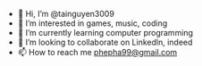- 👋 Hi, I’m @tainguyen3009
- 👀 I’m interested in games, music, coding
- 🌱 I’m currently learning computer programming
- 💞️ I’m looking to collaborate on Linkedln, indeed
- 📫 How to reach me phepha99@gmail.com

<!---
tainguyen3009/tainguyen3009 is a ✨ special ✨ repository because its `README.md` (this file) appears on your GitHub profile.
You can click the Preview link to take a look at your changes.
--->
